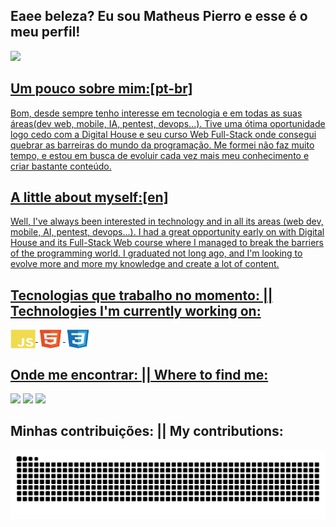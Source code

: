 ## Eaee beleza? Eu sou Matheus Pierro e esse é o meu perfil!
 <div>
  <a href="https://github.com/matheusPierro">
  <img height="180em" src="https://github-readme-stats.vercel.app/api?username=matheusPierro&show_icons=true&theme=blueberry&include_all_commits=true&count_private=true"/>
<!--   <img height="180em" src="https://github-readme-stats.vercel.app/api/top-langs/?username=matheusPierro&layout=compact&langs_count=7&theme=dracula"/> -->
</div>
 
 ## Um pouco sobre mim:[pt-br]
 <p>Bom, desde sempre tenho interesse em tecnologia e em todas as suas áreas(dev web, mobile, IA, pentest, devops...). Tive uma ótima oportunidade logo cedo com a Digital House e seu curso Web Full-Stack onde consegui quebrar as barreiras do mundo da programação. Me formei não faz muito tempo, e estou em busca de evoluir cada vez mais meu conhecimento e criar bastante conteúdo.</p>
 
 ## A little about myself:[en]
<p>Well, I've always been interested in technology and in all its areas (web dev, mobile, AI, pentest, devops...). I had a great opportunity early on with Digital House and its Full-Stack Web course where I managed to break the barriers of the programming world. I graduated not long ago, and I'm looking to evolve more and more my knowledge and create a lot of content.</p>
 
 ## Tecnologias que trabalho no momento: || Technologies I'm currently working on:
<div style="display: inline_block">
  <img align="center" alt="Js" height="30" width="40" src="https://raw.githubusercontent.com/devicons/devicon/master/icons/javascript/javascript-plain.svg">
<!--   <img align="center" alt="Ts" height="30" width="40" src="https://raw.githubusercontent.com/devicons/devicon/master/icons/typescript/typescript-plain.svg"> -->
<!--   <img align="center" alt="React" height="30" width="40" src="https://raw.githubusercontent.com/devicons/devicon/master/icons/react/react-original.svg"> -->
  <img align="center" alt="HTML" height="30" width="40" src="https://raw.githubusercontent.com/devicons/devicon/master/icons/html5/html5-original.svg">
  <img align="center" alt="CSS" height="30" width="40" src="https://raw.githubusercontent.com/devicons/devicon/master/icons/css3/css3-original.svg">
<!--   <img align="center" alt="Python" height="30" width="40" src="https://raw.githubusercontent.com/devicons/devicon/master/icons/python/python-original.svg"> -->
</div>
 
## Onde me encontrar: || Where to find me:
<div> 
  <a href="https://instagram.com/matheus_ramos79/" target="_blank"><img src="https://img.shields.io/badge/-Instagram-%23E4405F?style=for-the-badge&logo=instagram&logoColor=white" target="_blank"></a>
  <a href = "mailto:matpierro570@gmail.com"><img src="https://img.shields.io/badge/-Gmail-%23333?style=for-the-badge&logo=gmail&logoColor=white" target="_blank"></a>
  <a href="https://www.linkedin.com/in/matheuspierro/" target="_blank"><img src="https://img.shields.io/badge/-LinkedIn-%230077B5?style=for-the-badge&logo=linkedin&logoColor=white" target="_blank"></a> 
 
 ## Minhas contribuições: || My contributions:
  ![Snake animation](https://github.com/matheusPierro/matheusPierro/blob/output/github-contribution-grid-snake.svg)
 
</div>
